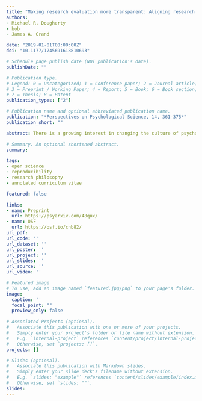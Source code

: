 ```yaml
---
title: "Making research evaluation more transparent: Aligning research philosophy, institutional values, and reporting"
authors:
- Michael R. Dougherty
- bob
- James A. Grand

date: "2019-01-01T00:00:00Z"
doi: "10.1177/1745691618810693"

# Schedule page publish date (NOT publication's date).
publishDate: ""

# Publication type.
# Legend: 0 = Uncategorized; 1 = Conference paper; 2 = Journal article;
# 3 = Preprint / Working Paper; 4 = Report; 5 = Book; 6 = Book section;
# 7 = Thesis; 8 = Patent
publication_types: ["2"]

# Publication name and optional abbreviated publication name.
publication: "*Perspectives on Psychological Science, 14, 361-375*"
publication_short: ""

abstract: There is a growing interest in changing the culture of psychology to improve the quality of our science. At the root of this interest is concern over the reproducibility of key findings. A variety of large-scale replication attempts have revealed that a number of previously published effects cannot be reproduced, while other analyses indicate that the published literature is rife with underpowered studies and publication bias. These revelations suggest that it is time to change how psychological science is carried out and increase transparency of reporting. We argue change will be slow until institutions adopt new procedures for evaluating scholarly activity. We consider three actions that individuals and departments can take to facilitate change throughout psychological science. These three actions are the development of individualized research philosophy statements, the creation of an annotated curriculum vitae to improve the transparency of scholarly reporting, and the use of a formal evaluative system that explicitly captures behaviors that support reproducibility. Our recommendations build on proposals for open science by enabling researchers to have a voice in articulating (and contextualizing) how they would like their work to be evaluated and by providing a mechanism for more detailed and transparent reporting of scholarly activities.

# Summary. An optional shortened abstract.
summary:

tags:
- open science
- reproducibility
- research philosophy
- annotated curriculum vitae 

featured: false

links:
- name: Preprint
  url: https://psyarxiv.com/48qux/
- name: OSF
  url: https://osf.io/cnb82/
url_pdf:
url_code: ''
url_dataset: ''
url_poster: ''
url_project: ''
url_slides: ''
url_source: ''
url_video: ''

# Featured image
# To use, add an image named `featured.jpg/png` to your page's folder. 
image:
  caption: ''
  focal_point: ""
  preview_only: false

# Associated Projects (optional).
#   Associate this publication with one or more of your projects.
#   Simply enter your project's folder or file name without extension.
#   E.g. `internal-project` references `content/project/internal-project/index.md`.
#   Otherwise, set `projects: []`.
projects: []

# Slides (optional).
#   Associate this publication with Markdown slides.
#   Simply enter your slide deck's filename without extension.
#   E.g. `slides: "example"` references `content/slides/example/index.md`.
#   Otherwise, set `slides: ""`.
slides:
---
```



